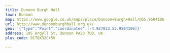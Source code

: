 ```yaml
---
title: Dunoon Burgh Hall
town: Dunoon
map: https://www.google.co.uk/maps/place/Dunoon+Burgh+Hall/@55.9504106,-4.927833,15z/data=!4m5!3m4!1s0x0:0x6f52f98dafff3091!8m2!3d55.9504106!4d-4.927833
url: http://www.dunoonburghhall.org.uk/
geo: '{"type":"Point","coordinates":[-4.927833,55.9504106]}'
address: 195 Argyll St, Dunoon PA23 7DD, UK
plus_code: 9C7QX32C+5V

---
```


